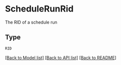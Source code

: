 # ScheduleRunRid

The RID of a schedule run

## Type
```python
RID
```


[[Back to Model list]](../../../../README.md#models-v2-link) [[Back to API list]](../../../../README.md#apis-v2-link) [[Back to README]](../../../../README.md)
